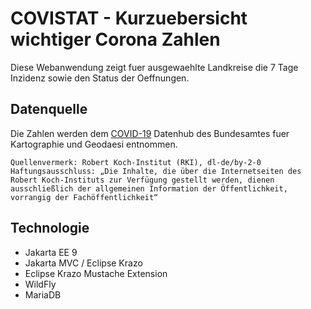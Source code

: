 # COVISTAT - Kurzuebersicht wichtiger Corona Zahlen

Diese Webanwendung zeigt fuer ausgewaehlte Landkreise die 7 Tage Inzidenz sowie den Status der Oeffnungen.

## Datenquelle
Die Zahlen werden dem [COVID-19](https://npgeo-corona-npgeo-de.hub.arcgis.com/datasets/917fc37a709542548cc3be077a786c17_0/geoservice?geometry=-16.655%2C46.211%2C38.673%2C55.839) Datenhub des Bundesamtes fuer Kartographie und Geodaesi entnommen.

```
Quellenvermerk: Robert Koch-Institut (RKI), dl-de/by-2-0  Haftungsausschluss: „Die Inhalte, die über die Internetseiten des Robert Koch-Instituts zur Verfügung gestellt werden, dienen ausschließlich der allgemeinen Information der Öffentlichkeit, vorrangig der Fachöffentlichkeit“
```

## Technologie

- Jakarta EE 9
- Jakarta MVC / Eclipse Krazo
- Eclipse Krazo Mustache Extension
- WildFly
- MariaDB
